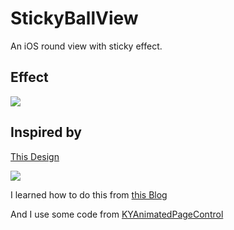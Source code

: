 # StickyBallView
An iOS round view with sticky effect.
## Effect


![](https://github.com/lilidan/StickyBallView/blob/master/ScreenShot.gif) 

## Inspired by

[This Design](http://www.appdesignserved.co/gallery/Workout-Book-workout-tracking-app-concept/27399145)

![](https://m2.behance.net/rendition/pm/27399145/disp/ed59b0f8c4caae0f5d8d24fbf9f47738.gif) 

I learned how to do this from [this Blog](http://kittenyang.com/deformationandgooey/)

And I use some code from [KYAnimatedPageControl](https://github.com/KittenYang/KYAnimatedPageControl/)




